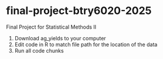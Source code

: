 # final-project-btry6020-2025
Final Project for Statistical Methods II
1. Download ag_yields to your computer
2. Edit code in R to match file path for the location of the data
3. Run all code chunks
